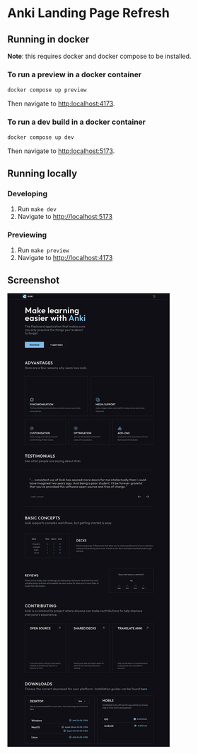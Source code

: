 # Anki Landing Page Refresh

## Running in docker

**Note**: this requires docker and docker compose to be installed.

### To run a preview in a docker container

```sh
docker compose up preview
```

Then navigate to <http:localhost:4173>.

### To run a dev build in a docker container

```sh
docker compose up dev
```

Then navigate to <http:localhost:5173>.

## Running locally

### Developing

1. Run `make dev`
2. Navigate to <http://localhost:5173>

### Previewing

1. Run `make preview`
2. Navigate to <http://localhost:4173>

## Screenshot

![1080p Preview](screenshots/20241008.png?sanitize=true&raw=true 'A preview of the site at 1080p')
